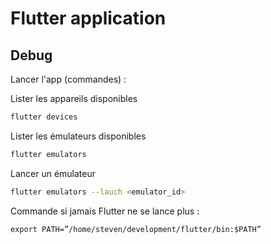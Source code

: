 # Flutter application

## Debug

Lancer l'app (commandes) :

Lister les appareils disponibles

```bash
flutter devices
```

Lister les émulateurs disponibles

```bash
flutter emulators
```

Lancer un émulateur

```bash
flutter emulators --lauch <emulator_id>
```

Commande si jamais Flutter ne se lance plus :

`export PATH=”/home/steven/development/flutter/bin:$PATH”`
